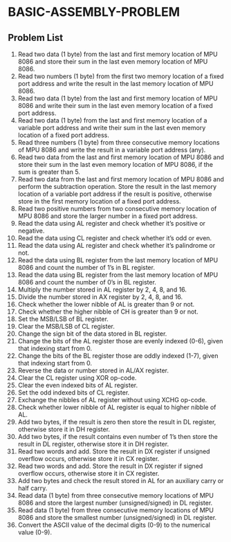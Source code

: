# BASIC-ASSEMBLY-PROBLEM

## Problem List
1. Read two data (1 byte) from the last and first memory location of MPU 8086 and store their sum in the last even memory location of MPU 8086.
2. Read two numbers (1 byte) from the first two memory location of a fixed port address and write the result in the last memory location of MPU 8086.
3. Read two data (1 byte) from the last and first memory location of MPU 8086 and write their sum in the last even memory location of a fixed port address.
4. Read two data (1 byte) from the last and first memory location of a variable port address and write their sum in the last even memory location of a fixed port address.
5. Read three numbers (1 byte) from three consecutive memory locations of MPU 8086 and write the result in a variable port address (any).
6. Read two data from the last and first memory location of MPU 8086 and store their sum in the last even memory location of MPU 8086, if the sum is greater than 5.
7. Read two data from the last and first memory location of MPU 8086 and perform the subtraction operation. Store the result in the last memory location of a variable port address if the result is positive, otherwise store in the first memory location of a fixed port address.
8. Read two positive numbers from two consecutive memory location of MPU 8086 and store the larger number in a fixed port address.
9. Read the data using AL register and check whether it’s positive or negative.
10. Read the data using CL register and check whether it’s odd or even.
11. Read the data using AL register and check whether it’s palindrome or not.
12. Read the data using BL register from the last memory location of MPU 8086 and count the number of 1’s in BL register.
13. Read the data using BL register from the last memory location of MPU 8086 and count the number of 0’s in BL register.
14. Multiply the number stored in AL register by 2, 4, 8, and 16.
15. Divide the number stored in AX register by 2, 4, 8, and 16.
16. Check whether the lower nibble of AL is greater than 9 or not.
17. Check whether the higher nibble of CH is greater than 9 or not.
18. Set the MSB/LSB of BL register.
19. Clear the MSB/LSB of CL register.
20. Change the sign bit of the data stored in BL register.
21. Change the bits of the AL register those are evenly indexed (0-6), given that indexing start from 0.
22. Change the bits of the BL register those are oddly indexed (1-7), given that indexing start from 0.
23. Reverse the data or number stored in AL/AX register.
24. Clear the CL register using XOR op-code.
25. Clear the even indexed bits of AL register.
26. Set the odd indexed bits of CL register.
27. Exchange the nibbles of AL register without using XCHG op-code.
28. Check whether lower nibble of AL register is equal to higher nibble of AL.
29. Add two bytes, if the result is zero then store the result in DL register, otherwise store it in DH register.
30. Add two bytes, if the result contains even number of 1’s then store the result in DL register, otherwise store it in DH register.
31. Read two words and add. Store the result in DX register if unsigned overflow occurs, otherwise store it in CX register.
32. Read two words and add. Store the result in DX register if signed overflow occurs, otherwise store it in CX register.
33. Add two bytes and check the result stored in AL for an auxiliary carry or half carry.
34. Read data (1 byte) from three consecutive memory locations of MPU 8086 and store the largest number (unsigned/signed) in DL register.
35. Read data (1 byte) from three consecutive memory locations of MPU 8086 and store the smallest number (unsigned/signed) in DL register.
36. Convert the ASCII value of the decimal digits (0-9) to the numerical value (0-9).
